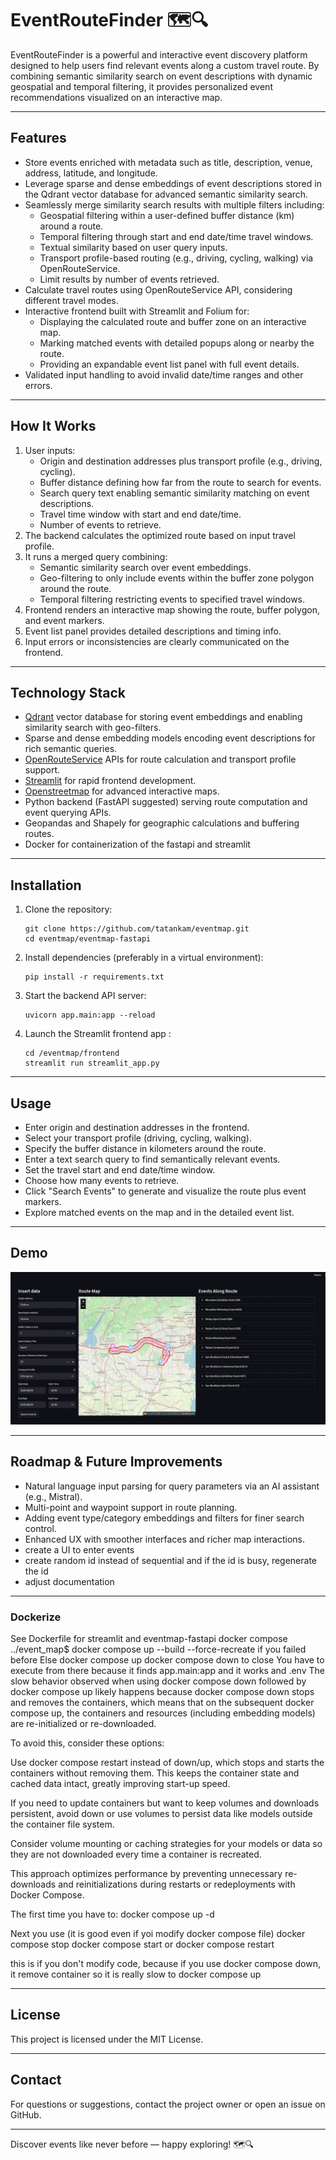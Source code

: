 # EventRouteFinder 🗺️🔍

EventRouteFinder is a powerful and interactive event discovery platform designed to help users find relevant events along a custom travel route. By combining semantic similarity search on event descriptions with dynamic geospatial and temporal filtering, it provides personalized event recommendations visualized on an interactive map.

---

## Features

- Store events enriched with metadata such as title, description, venue, address, latitude, and longitude.
- Leverage sparse and dense embeddings of event descriptions stored in the Qdrant vector database for advanced semantic similarity search.
- Seamlessly merge similarity search results with multiple filters including:
  - Geospatial filtering within a user-defined buffer distance (km) around a route.
  - Temporal filtering through start and end date/time travel windows.
  - Textual similarity based on user query inputs.
  - Transport profile-based routing (e.g., driving, cycling, walking) via OpenRouteService.
  - Limit results by number of events retrieved.
- Calculate travel routes using OpenRouteService API, considering different travel modes.
- Interactive frontend built with Streamlit and Folium for:
  - Displaying the calculated route and buffer zone on an interactive map.
  - Marking matched events with detailed popups along or nearby the route.
  - Providing an expandable event list panel with full event details.
- Validated input handling to avoid invalid date/time ranges and other errors.

---

## How It Works

1. User inputs:
   - Origin and destination addresses plus transport profile (e.g., driving, cycling).
   - Buffer distance defining how far from the route to search for events.
   - Search query text enabling semantic similarity matching on event descriptions.
   - Travel time window with start and end date/time.
   - Number of events to retrieve.
2. The backend calculates the optimized route based on input travel profile.
3. It runs a merged query combining:
   - Semantic similarity search over event embeddings.
   - Geo-filtering to only include events within the buffer zone polygon around the route.
   - Temporal filtering restricting events to specified travel windows.
4. Frontend renders an interactive map showing the route, buffer polygon, and event markers.
5. Event list panel provides detailed descriptions and timing info.
6. Input errors or inconsistencies are clearly communicated on the frontend.

---

## Technology Stack

- [Qdrant](https://qdrant.tech/) vector database for storing event embeddings and enabling similarity search with geo-filters.
- Sparse and dense embedding models encoding event descriptions for rich semantic queries.
- [OpenRouteService](https://openrouteservice.org/) APIs for route calculation and transport profile support.
- [Streamlit](https://streamlit.io/) for rapid frontend development.
- [Openstreetmap](https://www.openstreetmap.org/) for advanced interactive maps.
- Python backend (FastAPI suggested) serving route computation and event querying APIs.
- Geopandas and Shapely for geographic calculations and buffering routes.
- Docker for containerization of the fastapi and streamlit

---

## Installation

1. Clone the repository:
    ```
    git clone https://github.com/tatankam/eventmap.git
    cd eventmap/eventmap-fastapi
    ```
2. Install dependencies (preferably in a virtual environment):
    ```
    pip install -r requirements.txt
    ```
3. Start the backend API server:
    ```
    uvicorn app.main:app --reload
    ```
4. Launch the Streamlit frontend app :
    ```
    cd /eventmap/frontend
    streamlit run streamlit_app.py
    ```

---

## Usage

- Enter origin and destination addresses in the frontend.
- Select your transport profile (driving, cycling, walking).
- Specify the buffer distance in kilometers around the route.
- Enter a text search query to find semantically relevant events.
- Set the travel start and end date/time window.
- Choose how many events to retrieve.
- Click "Search Events" to generate and visualize the route plus event markers.
- Explore matched events on the map and in the detailed event list.

---

## Demo

[![Watch the Demo](https://github.com/tatankam/eventmap/blob/main/video/thumbail.jpg)](https://youtu.be/BiKDhHpg0BQ)

---

## Roadmap & Future Improvements

- Natural language input parsing for query parameters via an AI assistant (e.g., Mistral).
- Multi-point and waypoint support in route planning.
- Adding event type/category embeddings and filters for finer search control.
- Enhanced UX with smoother interfaces and richer map interactions.
- create a UI to enter events
- create random id instead of sequential and if the id is busy, regenerate the id
- adjust documentation

---
### Dockerize

See Dockerfile for streamlit and eventmap-fastapi
docker compose 
../event_map$ docker compose up --build --force-recreate if you failed before
Else docker compose up 
docker compose down to close
You have to execute from there because it finds app.main:app and it works and .env
The slow behavior observed when using docker compose down followed by docker compose up likely happens because docker compose down stops and removes the containers, which means that on the subsequent docker compose up, the containers and resources (including embedding models) are re-initialized or re-downloaded.

To avoid this, consider these options:

Use docker compose restart instead of down/up, which stops and starts the containers without removing them. This keeps the container state and cached data intact, greatly improving start-up speed.

If you need to update containers but want to keep volumes and downloads persistent, avoid down or use volumes to persist data like models outside the container file system.

Consider volume mounting or caching strategies for your models or data so they are not downloaded every time a container is recreated.

This approach optimizes performance by preventing unnecessary re-downloads and reinitializations during restarts or redeployments with Docker Compose.

The first time you have to:
docker compose up -d

Next you use (it is good even if yoi modify docker compose file)
docker compose stop
docker compose start
or
docker compose restart 


this is if you don't modify code, because if you use docker compose down, it remove container so it is really slow to docker compose up


---

## License

This project is licensed under the MIT License.

---

## Contact

For questions or suggestions, contact the project owner or open an issue on GitHub.

---

Discover events like never before — happy exploring! 🗺️🔍
